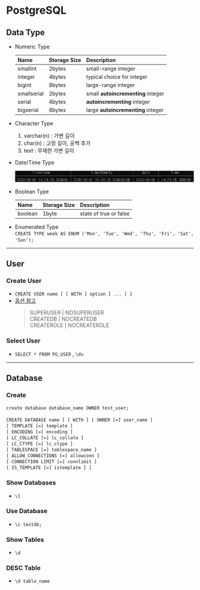 # PostgreSQL

## Data Type

- Numeric Type

  | Name        | Storage Size | Description                        |
  | ----------- | ------------ | ---------------------------------- |
  | smallint    | 2bytes       | small-range integer                |
  | integer     | 4bytes       | typical choice for integer         |
  | bigint      | 8bytes       | large-range integer                |
  | smallserial | 2bytes       | small **autoincrementing** integer |
  | serial      | 4bytes       | **autoincrementing** integer       |
  | bigserial   | 8bytes       | large **autoincrementing** integer |

- Character Type

  1. varchar(n) : 가변 길이
  1. char(n) : 고정 길이, 공백 추가
  1. text : 무제한 가변 길이

- Date/Time Type  

  ![datetime](https://github.com/PAPION93/TIL/blob/master/img/psql-datetype.png)

- Boolean Type

  | Name    | Storage Size | Description            |
  | ------- | ------------ | ---------------------- |
  | boolean | 1byte        | state of true or false |

- Enumerated Type  
  `CREATE TYPE week AS ENUM ('Mon', 'Tue', 'Wed', 'Thu', 'Fri', 'Sat', 'Sun');`

---

## User

### Create User

- `CREATE USER name [ [ WITH ] option [ ... ] ]`
- [옵션 참고](https://www.postgresql.org/docs/9.6/sql-createuser.html)
  > SUPERUSER | NOSUPERUSER  
  > CREATEDB | NOCREATEDB  
  > CREATEROLE | NOCREATEROLE

### Select User

- `SELECT * FROM PG_USER` , `\du`

---

## Database

### Create
```
create database database_name OWNER test_user;

CREATE DATABASE name [ [ WITH ] [ OWNER [=] user_name ]
[ TEMPLATE [=] template ]
[ ENCODING [=] encoding ]
[ LC_COLLATE [=] lc_collate ]
[ LC_CTYPE [=] lc_ctype ]
[ TABLESPACE [=] tablespace_name ]
[ ALLOW_CONNECTIONS [=] allowconn ]
[ CONNECTION LIMIT [=] connlimit ]
[ IS_TEMPLATE [=] istemplate ] ]
```

### Show Databases
  - `\l`

### Use Database
  - `\c testdb;`

### Show Tables
  - `\d`

### DESC Table
  - `\d table_name`

